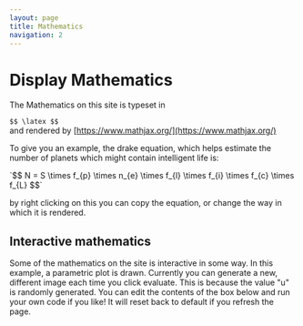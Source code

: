 ```yaml
---
layout: page
title: Mathematics
navigation: 2
---
```


# Display Mathematics

The Mathematics on this site is typeset in <div>`$$ \latex $$`</div> and rendered by [https://www.mathjax.org/](https://www.mathjax.org/)

To give you an example, the drake equation, which helps estimate the number of planets which might contain intelligent life is:

 <div>`$$ N = S \times f_{p} \times n_{e} \times f_{l} \times f_{i} \times f_{c} \times f_{L} $$`</div>
 
 by right clicking on this you can copy the equation, or change the way in which it is rendered.

## Interactive mathematics

Some of the mathematics on the site is interactive in some way. In this example, a parametric plot is drawn. Currently you can generate a new, different image each time you click evaluate. This is because the value "u" is randomly generated. You can edit the contents of the box below and run your own code if you like! It will reset back to default if you refresh the page.

<div class="sage">
<script type="text/x-sage">
 
d,c,p,k = [0.05, 0.05, -0.15, 0.05]
u = [random() for i in range(3)]

x(t) = (sin(t*2*pi) + sin((1-c + u[2]*c*2)*t*2*pi) + p*pi)*exp(-d*t)
y(t) = (sin((1-c+ u[0]*c*2)*t*2*pi + k*u[1]*pi) + cos((1-c + u[2]*c*2)*t*2*pi) + p*pi)*exp(-d*t)

parametric_plot((x(t),y(t)),(t,0,100),color = u, axes= False, plot_points = 3000).show()

</script>
</div>
